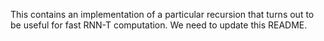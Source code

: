 

This contains an implementation of a particular recursion that turns out to be useful for fast RNN-T computation.
We need to update this README.